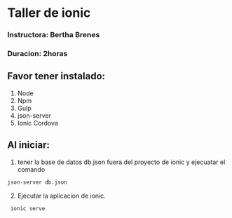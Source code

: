 # Taller de ionic

### Instructora: Bertha Brenes
### Duracion: 2horas

## Favor tener instalado:
1. Node
2. Npm
3. Gulp
4. json-server
5. Ionic Cordova

## Al iniciar:
1. tener la base de datos db.json fuera del proyecto de ionic y ejecuatar el comando
```bash
json-server db.json
```
2. Ejecutar la aplicacion de ionic.
```bash
 ionic serve
```
